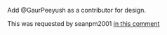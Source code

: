 Add @GaurPeeyush as a contributor for design.

This was requested by seanpm2001 [in this comment](https://github.com/seanpm2001/seanpm2001/issues/22#issuecomment-1002841681)
